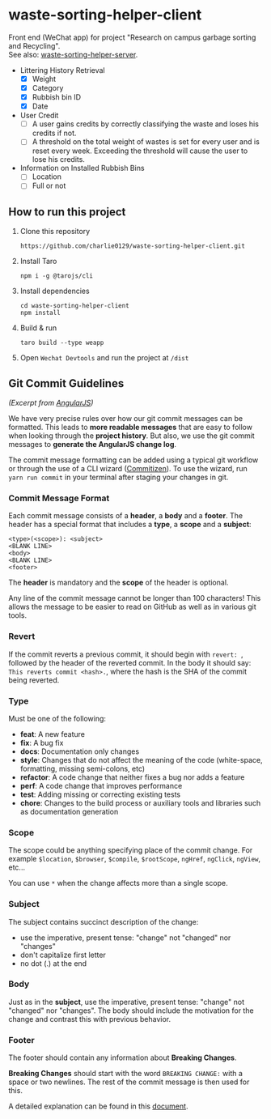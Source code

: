# waste-sorting-helper-client
Front end (WeChat app) for project "Research on campus garbage sorting and Recycling".  
See also: [waste-sorting-helper-server](https://github.com/charlie0129/waste-sorting-helper-server).

- Littering History Retrieval
    - [x] Weight
    - [x] Category
    - [x] Rubbish bin ID
    - [x] Date
- User Credit
    - [ ] A user gains credits by correctly classifying the waste and loses his credits if not.
    - [ ] A threshold on the total weight of wastes is set for every user and is reset every week. Exceeding the threshold will cause the user to lose his credits.
- Information on Installed Rubbish Bins
    - [ ] Location
    - [ ] Full or not

## How to run this project

1. Clone this repository

   `https://github.com/charlie0129/waste-sorting-helper-client.git`

2. Install Taro

   ```shell
   npm i -g @tarojs/cli
   ```

3. Install dependencies

   ```shell
   cd waste-sorting-helper-client
   npm install
   ```

4. Build & run

    ```shell
    taro build --type weapp
    ```

5. Open `Wechat Devtools` and run the project at `/dist`


## Git Commit Guidelines

*(Excerpt from [AngularJS](https://github.com/angular/angular.js/blob/master/DEVELOPERS.md))*

We have very precise rules over how our git commit messages can be formatted.  This leads to **more
readable messages** that are easy to follow when looking through the **project history**.  But also,
we use the git commit messages to **generate the AngularJS change log**.

The commit message formatting can be added using a typical git workflow or through the use of a CLI
wizard ([Commitizen](https://github.com/commitizen/cz-cli)). To use the wizard, run `yarn run commit`
in your terminal after staging your changes in git.

### Commit Message Format
Each commit message consists of a **header**, a **body** and a **footer**.  The header has a special
format that includes a **type**, a **scope** and a **subject**:

```
<type>(<scope>): <subject>
<BLANK LINE>
<body>
<BLANK LINE>
<footer>
```

The **header** is mandatory and the **scope** of the header is optional.

Any line of the commit message cannot be longer than 100 characters! This allows the message to be easier
to read on GitHub as well as in various git tools.

### Revert
If the commit reverts a previous commit, it should begin with `revert: `, followed by the header
of the reverted commit.
In the body it should say: `This reverts commit <hash>.`, where the hash is the SHA of the commit
being reverted.

### Type
Must be one of the following:

* **feat**: A new feature
* **fix**: A bug fix
* **docs**: Documentation only changes
* **style**: Changes that do not affect the meaning of the code (white-space, formatting, missing
  semi-colons, etc)
* **refactor**: A code change that neither fixes a bug nor adds a feature
* **perf**: A code change that improves performance
* **test**: Adding missing or correcting existing tests
* **chore**: Changes to the build process or auxiliary tools and libraries such as documentation
  generation

### Scope
The scope could be anything specifying place of the commit change. For example `$location`,
`$browser`, `$compile`, `$rootScope`, `ngHref`, `ngClick`, `ngView`, etc...

You can use `*` when the change affects more than a single scope.

### Subject
The subject contains succinct description of the change:

* use the imperative, present tense: "change" not "changed" nor "changes"
* don't capitalize first letter
* no dot (.) at the end

### Body
Just as in the **subject**, use the imperative, present tense: "change" not "changed" nor "changes".
The body should include the motivation for the change and contrast this with previous behavior.

### Footer
The footer should contain any information about **Breaking Changes**.

**Breaking Changes** should start with the word `BREAKING CHANGE:` with a space or two newlines.
The rest of the commit message is then used for this.

A detailed explanation can be found in this [document][commit-message-format].

[commit-message-format]: https://docs.google.com/document/d/1QrDFcIiPjSLDn3EL15IJygNPiHORgU1_OOAqWjiDU5Y/edit#
